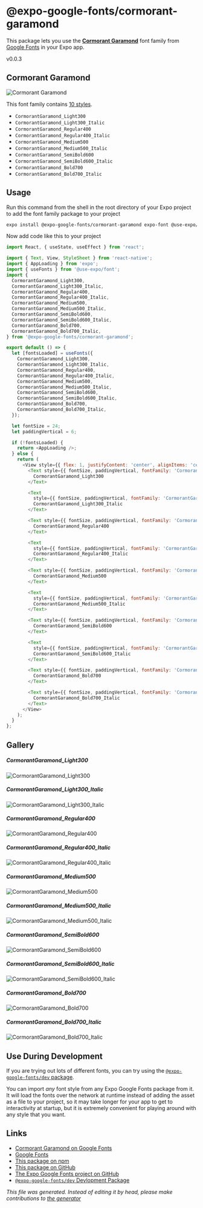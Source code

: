 # @expo-google-fonts/cormorant-garamond

This package lets you use the [**Cormorant Garamond**](https://fonts.google.com/specimen/Cormorant+Garamond) font family from [Google Fonts](https://fonts.google.com/) in your Expo app.

v0.0.3

## Cormorant Garamond

![Cormorant Garamond](./font-family.png)

This font family contains [10 styles](#gallery).

- `CormorantGaramond_Light300`
- `CormorantGaramond_Light300_Italic`
- `CormorantGaramond_Regular400`
- `CormorantGaramond_Regular400_Italic`
- `CormorantGaramond_Medium500`
- `CormorantGaramond_Medium500_Italic`
- `CormorantGaramond_SemiBold600`
- `CormorantGaramond_SemiBold600_Italic`
- `CormorantGaramond_Bold700`
- `CormorantGaramond_Bold700_Italic`

## Usage

Run this command from the shell in the root directory of your Expo project to add the font family package to your project
```sh
expo install @expo-google-fonts/cormorant-garamond expo-font @use-expo/font
```

Now add code like this to your project
```js
import React, { useState, useEffect } from 'react';

import { Text, View, StyleSheet } from 'react-native';
import { AppLoading } from 'expo';
import { useFonts } from '@use-expo/font';
import {
  CormorantGaramond_Light300,
  CormorantGaramond_Light300_Italic,
  CormorantGaramond_Regular400,
  CormorantGaramond_Regular400_Italic,
  CormorantGaramond_Medium500,
  CormorantGaramond_Medium500_Italic,
  CormorantGaramond_SemiBold600,
  CormorantGaramond_SemiBold600_Italic,
  CormorantGaramond_Bold700,
  CormorantGaramond_Bold700_Italic,
} from '@expo-google-fonts/cormorant-garamond';

export default () => {
  let [fontsLoaded] = useFonts({
    CormorantGaramond_Light300,
    CormorantGaramond_Light300_Italic,
    CormorantGaramond_Regular400,
    CormorantGaramond_Regular400_Italic,
    CormorantGaramond_Medium500,
    CormorantGaramond_Medium500_Italic,
    CormorantGaramond_SemiBold600,
    CormorantGaramond_SemiBold600_Italic,
    CormorantGaramond_Bold700,
    CormorantGaramond_Bold700_Italic,
  });

  let fontSize = 24;
  let paddingVertical = 6;

  if (!fontsLoaded) {
    return <AppLoading />;
  } else {
    return (
      <View style={{ flex: 1, justifyContent: 'center', alignItems: 'center' }}>
        <Text style={{ fontSize, paddingVertical, fontFamily: 'CormorantGaramond_Light300' }}>
          CormorantGaramond_Light300
        </Text>

        <Text
          style={{ fontSize, paddingVertical, fontFamily: 'CormorantGaramond_Light300_Italic' }}>
          CormorantGaramond_Light300_Italic
        </Text>

        <Text style={{ fontSize, paddingVertical, fontFamily: 'CormorantGaramond_Regular400' }}>
          CormorantGaramond_Regular400
        </Text>

        <Text
          style={{ fontSize, paddingVertical, fontFamily: 'CormorantGaramond_Regular400_Italic' }}>
          CormorantGaramond_Regular400_Italic
        </Text>

        <Text style={{ fontSize, paddingVertical, fontFamily: 'CormorantGaramond_Medium500' }}>
          CormorantGaramond_Medium500
        </Text>

        <Text
          style={{ fontSize, paddingVertical, fontFamily: 'CormorantGaramond_Medium500_Italic' }}>
          CormorantGaramond_Medium500_Italic
        </Text>

        <Text style={{ fontSize, paddingVertical, fontFamily: 'CormorantGaramond_SemiBold600' }}>
          CormorantGaramond_SemiBold600
        </Text>

        <Text
          style={{ fontSize, paddingVertical, fontFamily: 'CormorantGaramond_SemiBold600_Italic' }}>
          CormorantGaramond_SemiBold600_Italic
        </Text>

        <Text style={{ fontSize, paddingVertical, fontFamily: 'CormorantGaramond_Bold700' }}>
          CormorantGaramond_Bold700
        </Text>

        <Text style={{ fontSize, paddingVertical, fontFamily: 'CormorantGaramond_Bold700_Italic' }}>
          CormorantGaramond_Bold700_Italic
        </Text>
      </View>
    );
  }
};

```

## Gallery

##### CormorantGaramond_Light300
![CormorantGaramond_Light300](./9e5ae2850e0033754375df527e1bb29ed63bd133553ce65b8d9313dd4cc944f8.ttf.png)

##### CormorantGaramond_Light300_Italic
![CormorantGaramond_Light300_Italic](./86bc19f83cdf358de6e84a3bdbdc0f24e24d47bbdbf7cc2eac80d7bfe24dfdd4.ttf.png)

##### CormorantGaramond_Regular400
![CormorantGaramond_Regular400](./5a2dd210ea12467e5697bb32480d20e0ebfbe2c2af1c64b1679567cf3486a8a5.ttf.png)

##### CormorantGaramond_Regular400_Italic
![CormorantGaramond_Regular400_Italic](./4766c3793328466bbd4f974a3843b2bffb312bd22c98098b0dec8990ba48f5e2.ttf.png)

##### CormorantGaramond_Medium500
![CormorantGaramond_Medium500](./31bc31d93d2a5c505ca03887ae0ad2ad816caf59499f35016d89fe4d5db18ced.ttf.png)

##### CormorantGaramond_Medium500_Italic
![CormorantGaramond_Medium500_Italic](./e2b5d7b06e08f325bc0513179903b1423183f6533fec2645b64a6e1f24ad699c.ttf.png)

##### CormorantGaramond_SemiBold600
![CormorantGaramond_SemiBold600](./25068099ded344cf0919185bae33e11bca97b6c8b1a528dede8ac80325e27c6b.ttf.png)

##### CormorantGaramond_SemiBold600_Italic
![CormorantGaramond_SemiBold600_Italic](./e316fc5e36acd433eb0c3ea1b28d8475a1ff9d0da27bf329fa1bd5d54eb870bf.ttf.png)

##### CormorantGaramond_Bold700
![CormorantGaramond_Bold700](./b273c7be0b4af1389631638e4f056f5d9066fc17d321e665b3a28d43001736af.ttf.png)

##### CormorantGaramond_Bold700_Italic
![CormorantGaramond_Bold700_Italic](./e1c32c701a4b7594cd169653bc0feceed0160066ce7cedd06999fc884ddd6c02.ttf.png)


## Use During Development

If you are trying out lots of different fonts, you can try using the [`@expo-google-fonts/dev` package](https://github.com/expo/google-fonts/tree/master/font-packages/dev#readme).

You can import *any* font style from any Expo Google Fonts package from it. It will load the fonts
over the network at runtime instead of adding the asset as a file to your project, so it may take longer
for your app to get to interactivity at startup, but it is extremely convenient
for playing around with any style that you want.

## Links

- [Cormorant Garamond on Google Fonts](https://fonts.google.com/specimen/Cormorant+Garamond)
- [Google Fonts](https://fonts.google.com/)
- [This package on npm](https://www.npmjs.com/package/@expo-google-fonts/cormorant-garamond)
- [This package on GitHub](https://github.com/expo/google-fonts/tree/master/font-packages/cormorant-garamond)
- [The Expo Google Fonts project on GitHub](https://github.com/expo/google-fonts)
- [`@expo-google-fonts/dev` Devlopment Package](https://github.com/expo/google-fonts/tree/master/font-packages/dev)


*This file was generated. Instead of editing it by head, please make contributions to [the generator](https://github.com/expo/google-fonts/tree/master/packages/generator)*
